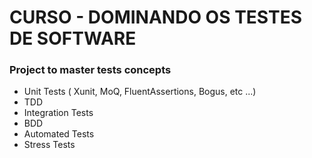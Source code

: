 # CURSO - DOMINANDO OS TESTES DE SOFTWARE

### Project to master tests concepts

- Unit Tests ( Xunit, MoQ, FluentAssertions, Bogus, etc ...)
- TDD
- Integration Tests
- BDD
- Automated Tests
- Stress Tests
